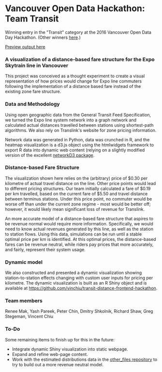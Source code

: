 # Vancouver Open Data Hackathon: Team Transit 

Winning entry in the "Transit" category at the 2016 Vancouver Open Data Day Hackathon. (Other winners [here](https://www.opendatabc.ca/blog/amazing-results-from-the-vancouver-open-data-day-hackathon).)

[Preview output here](http://htmlpreview.github.io/?https://github.com/dshkol/VOD-hackathon-teamtransit/blob/master/index.html)

### A visualization of a distance-based fare structure for the Expo Skytrain line in Vancouver

This project was conceived as a thought experiment to create a visual representation of how prices would change for Expo line commuters following the implementation of a distance based fare instead of the existing zone fare structure. 

### Data and Methodology

Using open geographic data from the General Transit Feed Specification, we turned the Expo line system network into a graph network and calculated actual distances travelled between stations using shortest-path algorithms. We also rely on Translink's website for zone pricing information.

Network data was generated in Python, data was crunched in R, and the heatmap visualization is a d3.js object using the htmlwidgets framework to export R data into dynamic web content (relying on a slightly modified version of the excellent [networkD3 package](http://christophergandrud.github.io/networkD3/).  

### Distance-based Fare Structure

The visualization shown here relies on the (arbitrary) price of $0.30 per kilometre of actual travel distance on the line. Other price points would lead to different pricing structures. Our team initially calculated a fare of $0.19 per km travelled, based on the current fare of $5.50 and travel distance between terminus stations. Under this price point, no commuter would be worse off than under the current zone regime - most would be better off; however, it would likely mean significant loss of revenue for Translink.

An more accurate model of a distance-based fare structure that aspires to be revenue normal would require more information. Specifically, we would need to know actual revenues generated by this line, as well as the station to station flows. Using this data, simulations can be run until a stable optimal price per km is identified. At this optimal prices, the distance-based fares can be revenue neutral, while riders pay prices that more accurately, and fairly, represent their system usage.   

### Dynamic model

We also constructed and presented a dynamic visualization showing station-to-station effects changing with custom user inputs for pricing per kilometre. The dynamic visualization is built as an R Shiny object and is available at https://github.com/vinchiu/transit-distance-frontend-hackathon. 

### Team members

Renee Mak, Yash Pareek, Peter Chin, Dmitry Shkolnik, Richard Shaw, Greg Stegeman, Vincent Chiu

### To-Do

Some remaining items to finish up for this in the future:
* Integrate dynamic Shiny visualization into static webpage. 
* Expand and refine web-page content.
* Work with the estimated distributions data in the [other_files repository](../other_files/) to try to build out a more revenue neutral model. 
